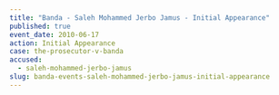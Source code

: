 ```yaml
---
title: "Banda - Saleh Mohammed Jerbo Jamus - Initial Appearance"
published: true
event_date: 2010-06-17
action: Initial Appearance
case: the-prosecutor-v-banda
accused:
  - saleh-mohammed-jerbo-jamus
slug: banda-events-saleh-mohammed-jerbo-jamus-initial-appearance
---
```

